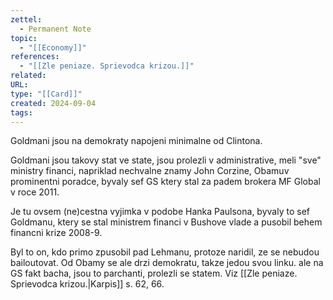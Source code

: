 ```yaml
---
zettel:
  - Permanent Note
topic:
  - "[[Economy]]"
references:
  - "[[Zle peniaze. Sprievodca krizou.]]"
related: 
URL: 
type: "[[Card]]"
created: 2024-09-04
tags:
---
```

Goldmani jsou na demokraty napojeni minimalne od Clintona.

Goldmani jsou takovy stat ve state, jsou prolezli v administrative, meli "sve" ministry financi, napriklad nechvalne znamy John Corzine, Obamuv prominentni poradce, byvaly sef GS ktery stal za padem brokera MF Global v roce 2011.

Je tu ovsem (ne)cestna vyjimka v podobe Hanka Paulsona, byvaly to sef Goldmanu, ktery se stal ministrem financi v Bushove vlade a pusobil behem financni krize 2008-9.

Byl to on, kdo primo zpusobil pad Lehmanu, protoze naridil, ze se nebudou bailoutovat.
Od Obamy se ale drzi demokratu, takze jedou svou linku. ale na GS fakt bacha, jsou to parchanti, prolezli se statem. Viz [[Zle peniaze. Sprievodca krizou.|Karpis]] s. 62, 66.